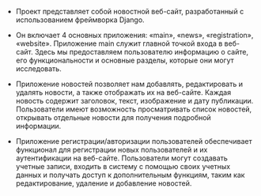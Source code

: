 
- Проект представляет собой новостной веб-сайт, разработанный с использованием фреймворка Django. 

- Он включает 4 основных приложения: «main», «news», «registration», «website». Приложение main служит главной точкой входа в веб-сайт. Здесь мы предоставляем пользователю информацию о сайте, его функциональности и основные разделы, которые они могут исследовать.

- Приложение новостей позволяет нам добавлять, редактировать и удалять новости, а также отображать их на веб-сайте. Каждая новость содержит заголовок, текст, изображение и дату публикации. Пользователи имеют возможность просматривать список новостей, открывать отдельные новости для получения подробной информации.

- Приложение регистрации/авторизации пользователей обеспечивает функционал для регистрации новых пользователей и их аутентификации на веб-сайте. Пользователи могут создавать учетные записи, входить в систему с помощью своих учетных данных и получать доступ к дополнительным функциям, таким как редактирование, удаление и добавление новостей.  
